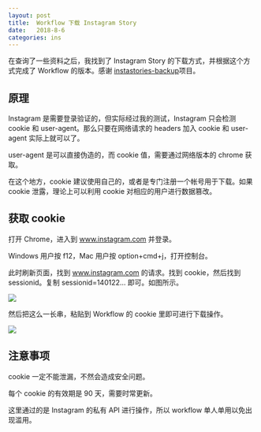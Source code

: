 ```yaml
---
layout: post
title:  Workflow 下载 Instagram Story
date:   2018-8-6
categories: ins
---
```


在查询了一些资料之后，我找到了 Instagram Story 的下载方式，并根据这个方式完成了 Workflow 的版本。感谢 [instastories-backup](https://github.com/tensojka/instastories-backup)项目。

## 原理

Instagram 是需要登录验证的，但实际经过我的测试，Instagram 只会检测 cookie 和 user-agent。那么只要在网络请求的 headers 加入 cookie 和 user-agent 实际上就可以了。

user-agent 是可以直接伪造的，而 cookie 值，需要通过网络版本的 chrome 获取。

在这个地方，cookie 建议使用自己的，或者是专门注册一个帐号用于下载。如果 cookie 泄露，理论上可以利用 cookie 对相应的用户进行数据篡改。

## 获取 cookie

打开 Chrome，进入到 www.instagram.com 并登录。

Windows 用户按 f12，Mac 用户按 option+cmd+j，打开控制台。

此时刷新页面，找到 www.instagram.com 的请求。找到 cookie，然后找到 sessionid。复制 sessionid=140122... 即可。如图所示。

![](http://walkginkgo.com/images/ins/ins2.png)

然后把这么一长串，粘贴到 Workflow 的 cookie 里即可进行下载操作。

![](http://walkginkgo.com/images/ins/ins1.png)

## 注意事项

cookie 一定不能泄漏，不然会造成安全问题。

每个 cookie 的有效期是 90 天，需要时常更新。

这里通过的是 Instagram 的私有 API 进行操作，所以 workflow 单人单用以免出现滥用。